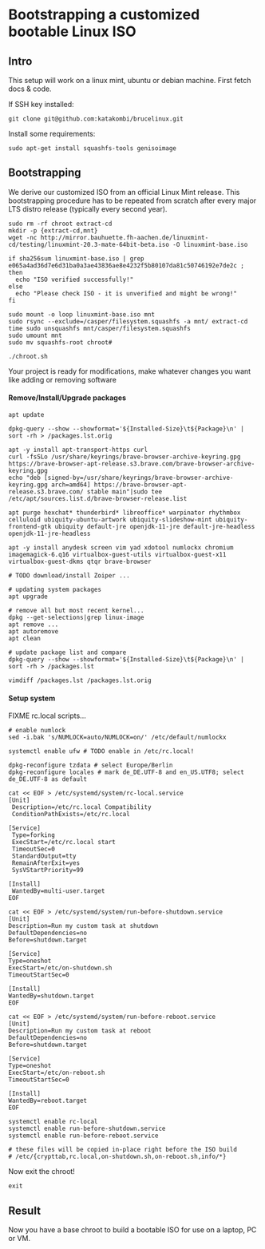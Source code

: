 # Bootstrapping a customized bootable Linux ISO

## Intro

This setup will work on a linux mint, ubuntu or debian machine. First fetch docs & code.

If SSH key installed:
```
git clone git@github.com:katakombi/brucelinux.git
```

Install some requirements:
```
sudo apt-get install squashfs-tools genisoimage 
```

## Bootstrapping

We derive our customized ISO from an official Linux Mint release.
This bootstrapping procedure has to be repeated from scratch after every major LTS distro release (typically every second year).

```
sudo rm -rf chroot extract-cd
mkdir -p {extract-cd,mnt}
wget -nc http://mirror.bauhuette.fh-aachen.de/linuxmint-cd/testing/linuxmint-20.3-mate-64bit-beta.iso -O linuxmint-base.iso

if sha256sum linuxmint-base.iso | grep e065a4ad36d7e6d31ba0a3ae43836ae8e4232f5b80107da81c50746192e7de2c ; then
  echo "ISO verified successfully!"
else
  echo "Please check ISO - it is unverified and might be wrong!"
fi

sudo mount -o loop linuxmint-base.iso mnt
sudo rsync --exclude=/casper/filesystem.squashfs -a mnt/ extract-cd
time sudo unsquashfs mnt/casper/filesystem.squashfs
sudo umount mnt
sudo mv squashfs-root chroot#

./chroot.sh
```
Your project is ready for modifications, make whatever changes you want like adding or removing software

#### Remove/Install/Upgrade packages
```
apt update

dpkg-query --show --showformat='${Installed-Size}\t${Package}\n' | sort -rh > /packages.lst.orig

apt -y install apt-transport-https curl
curl -fsSLo /usr/share/keyrings/brave-browser-archive-keyring.gpg https://brave-browser-apt-release.s3.brave.com/brave-browser-archive-keyring.gpg
echo "deb [signed-by=/usr/share/keyrings/brave-browser-archive-keyring.gpg arch=amd64] https://brave-browser-apt-release.s3.brave.com/ stable main"|sudo tee /etc/apt/sources.list.d/brave-browser-release.list

apt purge hexchat* thunderbird* libreoffice* warpinator rhythmbox celluloid ubiquity-ubuntu-artwork ubiquity-slideshow-mint ubiquity-frontend-gtk ubiquity default-jre openjdk-11-jre default-jre-headless openjdk-11-jre-headless

apt -y install anydesk screen vim yad xdotool numlockx chromium imagemagick-6.q16 virtualbox-guest-utils virtualbox-guest-x11 virtualbox-guest-dkms qtqr brave-browser

# TODO download/install Zoiper ...

# updating system packages
apt upgrade 

# remove all but most recent kernel...
dpkg --get-selections|grep linux-image
apt remove ...
apt autoremove
apt clean

# update package list and compare
dpkg-query --show --showformat='${Installed-Size}\t${Package}\n' | sort -rh > /packages.lst

vimdiff /packages.lst /packages.lst.orig

```
#### Setup system
FIXME rc.local scripts...
```
# enable numlock
sed -i.bak 's/NUMLOCK=auto/NUMLOCK=on/' /etc/default/numlockx

systemctl enable ufw # TODO enable in /etc/rc.local!

dpkg-reconfigure tzdata # select Europe/Berlin
dpkg-reconfigure locales # mark de_DE.UTF-8 and en_US.UTF8; select de_DE.UTF-8 as default

cat << EOF > /etc/systemd/system/rc-local.service
[Unit]
 Description=/etc/rc.local Compatibility
 ConditionPathExists=/etc/rc.local
 
[Service]
 Type=forking
 ExecStart=/etc/rc.local start
 TimeoutSec=0
 StandardOutput=tty
 RemainAfterExit=yes
 SysVStartPriority=99
 
[Install]
 WantedBy=multi-user.target
EOF

cat << EOF > /etc/systemd/system/run-before-shutdown.service
[Unit]
Description=Run my custom task at shutdown
DefaultDependencies=no
Before=shutdown.target

[Service]
Type=oneshot
ExecStart=/etc/on-shutdown.sh
TimeoutStartSec=0

[Install]
WantedBy=shutdown.target
EOF

cat << EOF > /etc/systemd/system/run-before-reboot.service
[Unit]
Description=Run my custom task at reboot
DefaultDependencies=no
Before=shutdown.target

[Service]
Type=oneshot
ExecStart=/etc/on-reboot.sh
TimeoutStartSec=0

[Install]
WantedBy=reboot.target
EOF

systemctl enable rc-local
systemctl enable run-before-shutdown.service 
systemctl enable run-before-reboot.service

# these files will be copied in-place right before the ISO build
# /etc/{crypttab,rc.local,on-shutdown.sh,on-reboot.sh,info/*}
```

Now exit the chroot!

```
exit
```

## Result

Now you have a base chroot to build a bootable ISO for use on a laptop, PC or VM.
